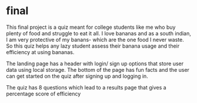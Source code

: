 # final
This final project is a quiz meant for college students like me who buy plenty of food and struggle to eat it all. I love bananas and as a south indian, I am very protective of my banans- which are the one food I never waste. So this quiz helps any lazy student assess their banana usage and their efficiency at using bananas.

The landing page has a header with login/ sign up options that store user data using local storage. The bottom of the page has fun facts and the user can get started on the quiz after signing up and logging in.

The quiz has 8 questions which lead to a results page that gives a percentage score of efficiency
